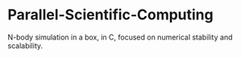 # Parallel-Scientific-Computing
N-body simulation in a box, in C, focused on numerical stability and scalability.
